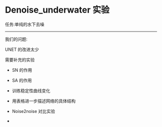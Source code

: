 # Denoise_underwater 实验

任务:单纯的水下去噪

---

我们的问题:

UNET 的改进太少

需要补充的实验

- SN 的作用

- SA 的作用

- 训练稳定性曲线变化
- 用表格进一步描述网络的具体结构
- Noise2noise 对比实验
- 

